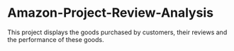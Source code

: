 # Amazon-Project-Review-Analysis
This project displays the goods purchased by customers, their reviews and the performance of these goods.
